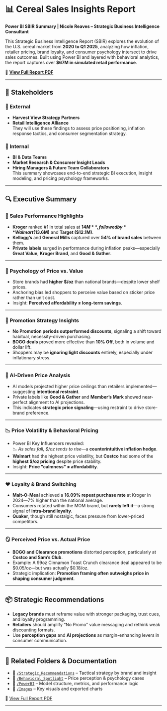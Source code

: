 # 📊 Cereal Sales Insights Report  
**Power BI SBIR Summary | Nicole Reaves – Strategic Business Intelligence Consultant**

This Strategic Business Intelligence Report (SBIR) explores the evolution of the U.S. cereal market from **2020 to Q1 2025**, analyzing how inflation, retailer pricing, brand loyalty, and consumer psychology intersect to drive sales outcomes. Built using Power BI and layered with behavioral analytics, the report captures over **$67M in simulated retail performance**.

📎 [**View Full Report PDF**](./Cereal_Sales_Power_BI_Report/Cereal_Sales_Performance_Inflattion_Pricing_Consumer_Loyalty_Insights.pdf)

---

## 👥 Stakeholders

### 🔹 External
- **Harvest View Strategy Partners**  
- **Retail Intelligence Alliance**  
They will use these findings to assess price positioning, inflation response tactics, and consumer segmentation strategy.

### 🔹 Internal
- **BI & Data Teams**  
- **Market Research & Consumer Insight Leads**  
- **Hiring Managers & Future Team Collaborators**  
This summary showcases end-to-end strategic BI execution, insight modeling, and pricing psychology frameworks.

---

## 🔍 Executive Summary

### 🛒 Sales Performance Highlights
- **Kroger** ranked #1 in total sales at **$14M**, followed by **Walmart ($13.6M)** and **Target ($12.1M)**.
- **Kellogg’s** and **General Mills** captured over **54% of brand sales** between them.
- **Private labels** surged in performance during inflation peaks—especially **Great Value**, **Kroger Brand**, and **Good & Gather**.

---

### 🧠 Psychology of Price vs. Value
- Store brands had **higher $/oz** than national brands—despite lower shelf prices.
- Anchoring bias led shoppers to perceive value based on sticker price rather than unit cost.
- Insight: **Perceived affordability ≠ long-term savings**.

---

### 🎯 Promotion Strategy Insights
- **No Promotion periods outperformed discounts**, signaling a shift toward habitual, necessity-driven purchasing.
- **BOGO deals** proved more effective than **10% Off**, both in volume and dollar lift.
- Shoppers may be **ignoring light discounts** entirely, especially under inflationary stress.

---

### 🧪 AI-Driven Price Analysis
- AI models projected higher price ceilings than retailers implemented—suggesting **intentional restraint**.
- Private labels like **Good & Gather** and **Member’s Mark** showed near-perfect alignment to AI projections.
- This indicates **strategic price signaling**—using restraint to drive store-brand preference.

---

### 📉 Price Volatility & Behavioral Pricing
- Power BI Key Influencers revealed:  
  📉 *As sales fall, $/oz tends to rise*—a **counterintuitive inflation hedge**.
- **Walmart** had the highest price volatility, but **Costco** had some of the **highest $/oz pricing** despite price stability.
- Insight: **Price "calmness" ≠ affordability**.

---

### ❤️ Loyalty & Brand Switching
- **Malt-O-Meal** achieved a **16.09% repeat purchase rate** at Kroger in 2024—7% higher than the national average.
- Consumers rotated within the MOM brand, but **rarely left it**—a strong signal of **intra-brand loyalty**.
- **Quaker**, though still nostalgic, faces pressure from lower-priced competitors.

---

### 🪞 Perceived Price vs. Actual Price
- **BOGO and Clearance promotions** distorted perception, particularly at **Costco and Sam’s Club**.
- Example: A 99oz Cinnamon Toast Crunch clearance deal appeared to be $0.05/oz—but was actually $0.18/oz.
- Strategic implication: **Promotion framing often outweighs price in shaping consumer judgment**.

---

## 📦 Strategic Recommendations
- **Legacy brands** must reframe value with stronger packaging, trust cues, and loyalty programming.
- **Retailers** should amplify “No Promo” value messaging and rethink weak discounting formats.
- Use **perception gaps** and **AI projections** as margin-enhancing levers in consumer communication.

---

## 🔗 Related Folders & Documentation
- 📂 [`/Strategic_Recommendations`](../Strategic_Recommendations) – Tactical strategy by brand and insight  
- 📂 [`/Behavioral_Spotlight`](../Behavioral_Spotlight) – Price perception & psychology cases  
- 📂 [`/PowerBI`](../PowerBI) – Model structure, metrics, and performance logic  
- 📂 [`/Images`](../Images) – Key visuals and exported charts

📎 [View Full Report PDF](./Cereal_Sales_Power_BI_Report/Cereal_Sales_Performance_Inflattion_Pricing_Consumer_Loyalty_Insights.pdf)

---
